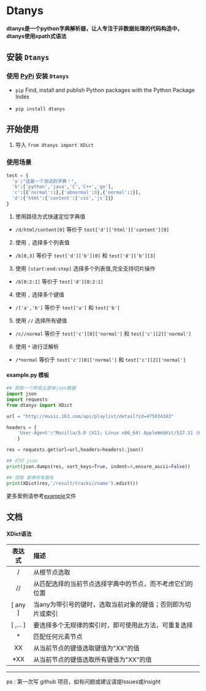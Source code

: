 # Dtanys

<b>dtanys是一个python字典解析器，让人专注于非数据处理的代码构造中，dtanys使用xpath式语法</b>


## 安装 `Dtanys`

### 使用 [PyPi](https://pypi.org/) 安装 `Dtanys`

* `pip` Find, install and publish Python packages with the Python Package Index 

* `pip install dtanys`

## 开始使用

1. 导入 `from dtanys import XDict`

### 使用场景

```python
test = {
  'a':"这是一个测试的字典！",
  'b':['python','java','C','C++','go'],
  'c':[{'normal':1},{'abnormal':0},{'normal':1}],
  'd':{'html':{'content':['css','js']}}
}
```

1. 使用路径方式快速定位字典值

* `/d/html/content[0]` 等价于 `test['d']['html']['content'][0]`

2. 使用 `,` 选择多个列表值

* `/b[0,3]` 等价于 `test['d']['b'][0]` 和 `test['d']['b'][3]`

3. 使用 `[start:end:step]` 选择多个列表值,完全支持切片操作

* `/b[0:2:1]` 等价于 `test['d'][0:2:1]`

4. 使用 `,` 选择多个键值

* `/['a','b']` 等价于 `test['a']` 和 `test['b']`
  
5. 使用 `//` 选择所有键值

* `/c//normal` 等价于 `test['c'][0]['normal']` 和 `test['c'][2]['normal']`

6. 使用 `*` 进行泛解析

* `/*normal` 等价于 `test['c'][0]['normal']` 和 `test['c'][2]['normal']`


#### example.py 模板

``` python
## 获取一个网易云歌单json数据
import json
import requests
from dtanys import XDict

url = "http://music.163.com/api/playlist/detail?id=475934383"

headers = {
    'User-Agent':"Mozilla/5.0 (X11; Linux x86_64) AppleWebKit/537.11 (KHTML, like Gecko) Chrome/23.0.1271.64 Safari/537.11",
    }

res = requests.get(url=url,headers=headers).json()

## 打印 json
print(json.dumps(res, sort_keys=True, indent=4,ensure_ascii=False))

## 获取 歌单所有歌名
print(XDict(res,'/result/tracks//name').edict())

```
更多案例请参考[example]('https://github.com/luxuncang/dtanys/tree/master/example')文件

## 文档


#### XDict语法

| 表达式 | 描述 |
| :----: | :----- |
| / | 从根节点选取 |
| // | 从匹配选择的当前节点选择字典中的节点，而不考虑它们的位置 |
| [ any ] | 当any为带引号的键时，选取当前对象的键值；否则即为切片或索引 |
| [ ,... ] | 要选择多个无规律的索引时，即可使用此方法，可重复选择 |
| * | 匹配任何元素节点 |
| XX | 从当前节点的键值选取键值为"XX"的值 |
| *XX | 从当前节点的键值选取所有键值为"XX"的值 |

---

ps : 第一次写 github 项目，如有问题或建议请提Issues或Insight
